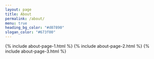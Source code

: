```yaml
---
layout: page
title: About
permalink: /about/
menu: true
heading_bg_color: "#d07890"
slogan_color: "#673f00"
---
```

{% include about-page-1.html %}
{% include about-page-2.html %}
{% include about-page-3.html %}